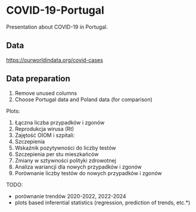 # COVID-19-Portugal

Presentation about COVID-19 in Portugal.

## Data

https://ourworldindata.org/covid-cases

## Data preparation

1. Remove unused columns
2. Choose Portugal data and Poland data (for comparison)

Plots:

1. Łączna liczba przypadków i zgonów
2. Reprodukcja wirusa (Rt)
3. Zajętość OIOM i szpitali:
4. Szczepienia
5. Wskaźnik pozytywności do liczby testów
7. Szczepienia per stu mieszkańców
7. Zmiany w sztywności polityki zdrowotnej
8. Analiza wariancji dla nowych przypadków i zgonów
9. Porównanie liczby testów do nowych przypadków i zgonów

TODO:
- porównanie trendów 2020-2022, 2022-2024
- plots based inferential statistics (regression, prediction of trends, etc.*)